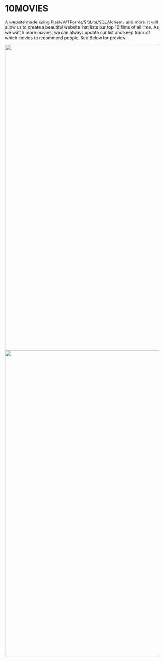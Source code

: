 # 10MOVIES
A website made using Flask/WTForms/SQLite/SQLAlchemy and more. It will allow us to create a beautiful website that lists our top 10 films of all time. As we watch more movies, we can always update our list and keep track of which movies to recommend people. See Below for preview.

<img src="gifs/ezgif.com-optimize-2.gif" 
         height="1000"
         width="1722"/>
<img src="gifs/ezgif.com-optimize.gif" 
         height="1000"
         width="1722"/>
